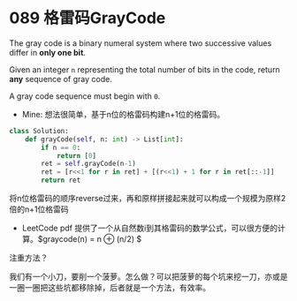 # 089 格雷码GrayCode

The gray code is a binary numeral system where two successive values differ in **only one bit**.

Given an integer `n` representing the total number of bits in the code, return **any** sequence of gray code.

A gray code sequence must begin with `0`.



* Mine: 想法很简单，基于n位的格雷码构建n+1位的格雷码。

```python
class Solution:
    def grayCode(self, n: int) -> List[int]:
        if n == 0:
            return [0]
        ret = self.grayCode(n-1)
        ret = [r<<1 for r in ret] + [(r<<1) + 1 for r in ret[::-1]]
        return ret
```

将n位格雷码的顺序reverse过来，再和原样拼接起来就可以构成一个规模为原样2倍的n+1位格雷码

* LeetCode pdf 提供了一个从自然数i到其格雷码的数学公式，可以很方便的计算。$graycode(n) = n ⊕ (n/2) $



注重方法？

我们有一个小刀，要削一个菠萝。怎么做？可以把菠萝的每个坑来挖一刀，亦或是一圈一圈把这些坑都移除掉，后者就是一个方法，有效率。